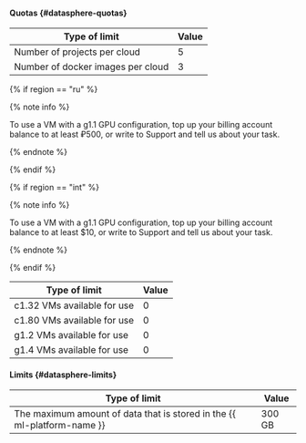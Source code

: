 #### Quotas {#datasphere-quotas}

| Type of limit | Value |
| ----- | ----- |
| Number of projects per cloud | 5 |
| Number of docker images per cloud | 3 |

{% if region == "ru" %}
   
   {% note info %}
   
   To use a VM with a g1.1 GPU configuration, top up your billing account balance to at least ₽500, or write to Support and tell us about your task.
   
   {% endnote %}

{% endif %}

{% if region == "int" %}

   {% note info %}
   
   To use a VM with a g1.1 GPU configuration, top up your billing account balance to at least $10, or write to Support and tell us about your task.
   
   {% endnote %}

{% endif %}

Type of limit | Value
----- | -----
c1.32 VMs available for use | 0
c1.80 VMs available for use | 0
g1.2 VMs available for use | 0
g1.4 VMs available for use | 0

#### Limits {#datasphere-limits}

| Type of limit | Value |
----- | ----- 
The maximum amount of data that is stored in the {{ ml-platform-name }} | 300 GB